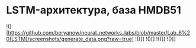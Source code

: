 # LSTM-архитектура, база HMDB51

!()[https://github.com/beryanow/neural_networks_labs/blob/master/Lab_6%20(LSTM)/screenshots/generate_data.png?raw=true]
!()[]
!()[]
!()[]
!()[]
